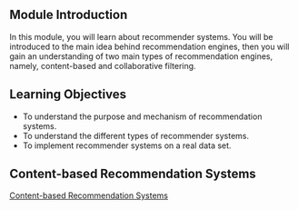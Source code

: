 ## Module Introduction

In this module, you will learn about recommender systems. You will be introduced to the main idea behind recommendation engines, then you will gain an understanding of two main types of recommendation engines, namely, content-based and collaborative filtering.

## Learning Objectives

* To understand the purpose and mechanism of recommendation systems.
* To understand the different types of recommender systems. 
* To implement recommender systems on a real data set.

## Content-based Recommendation Systems

[Content-based Recommendation Systems](https://github.com/1965Eric/IBM-ML0101EN-Machine-Learning-with-Python/blob/main/ML0101EN-RecSys-Content-Based-movies.ipynb)

